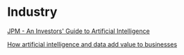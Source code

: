 # Industry

[JPM - An Investors' Guide to Artificial Intelligence](https://www.dropbox.com/s/7vd1zz31kunk9aj/JPM%20-%20An%20Investors%27%20Guide%20to%20Artificial%20Intelligence.pdf)

[How artificial intelligence and data add value to businesses](https://www.mckinsey.com/featured-insights/artificial-intelligence/how-artificial-intelligence-and-data-add-value-to-businesses)

